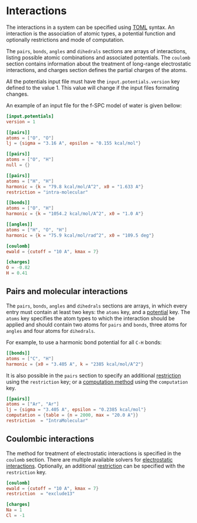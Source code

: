 # Interactions

The interactions in a system can be specified using [TOML] syntax. An
interaction is the association of atomic types, a potential function and
optionally restrictions and mode of computation.

[TOML]: https://github.com/toml-lang/toml

The `pairs`, `bonds`, `angles` and `dihedrals` sections are arrays of
interactions, listing possible atomic combinations and associated potentials.
The `coulomb` section contains information about the treatment of long-range
electrostatic interactions, and charges section defines the partial charges of
the atoms.

All the potentials input file must have the `input.potentials.version` key
defined to the value 1. This value will change if the input files formating
changes.

An example of an input file for the f-SPC model of water is given bellow:

```toml
[input.potentials]
version = 1

[[pairs]]
atoms = ["O", "O"]
lj = {sigma = "3.16 A", epsilon = "0.155 kcal/mol"}

[[pairs]]
atoms = ["O", "H"]
null = {}

[[pairs]]
atoms = ["H", "H"]
harmonic = {k = "79.8 kcal/mol/A^2", x0 = "1.633 A"}
restriction = "intra-molecular"

[[bonds]]
atoms = ["O", "H"]
harmonic = {k = "1054.2 kcal/mol/A^2", x0 = "1.0 A"}

[[angles]]
atoms = ["H", "O", "H"]
harmonic = {k = "75.9 kcal/mol/rad^2", x0 = "109.5 deg"}

[coulomb]
ewald = {cutoff = "10 A", kmax = 7}

[charges]
O = -0.82
H = 0.41
```

## Pairs and molecular interactions

The `pairs`, `bonds`, `angles` and `dihedrals` sections are arrays, in which
every entry must contain at least two keys: the `atoms` key, and a
[potential](input/potentials.html#Available%20potentials) key. The `atoms` key
specifies the atom types to which the interaction should be applied and should
contain two atoms for `pairs` and `bonds`, three atoms for `angles` and four
atoms for `dihedrals`.

For example, to use a harmonic bond potential for all `C-H` bonds:

```toml
[[bonds]]
atoms = ["C", "H"]
harmonic = {x0 = "3.405 A", k = "2385 kcal/mol/A^2"}
```

It is also possible in the `pairs` section to specify an additional
[restriction](input/potentials.html#Restrictions) using the `restriction` key;
or a [computation method](input/potentials.html#Potential%20computations) using
the `computation` key.

```toml
[[pairs]]
atoms = ["Ar", "Ar"]
lj = {sigma = "3.405 A", epsilon = "0.2385 kcal/mol"}
computation = {table = {n = 2000, max = "20.0 A"}}
restriction  = "IntraMolecular"
```

## Coulombic interactions

The method for treatment of electrostatic interactions is specified in the
`coulomb` section. There are multiple available solvers for [electrostatic
interactions](input/potentials.html#Electrostatic%20interactions). Optionally,
an additional [restriction](input/potentials.html#Restrictions) can be specified
with the `restriction` key.

```toml
[coulomb]
ewald = {cutoff = "10 A", kmax = 7}
restriction  = "exclude13"

[charges]
Na = 1
Cl = -1
```
